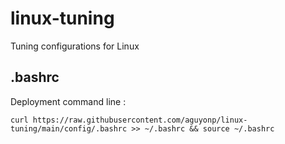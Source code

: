 # linux-tuning
Tuning configurations for Linux

## .bashrc
Deployment command line :

    curl https://raw.githubusercontent.com/aguyonp/linux-tuning/main/config/.bashrc >> ~/.bashrc && source ~/.bashrc
